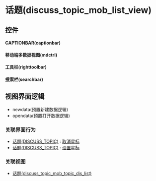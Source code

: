 # 话题(discuss_topic_mob_list_view)  <!-- {docsify-ignore-all} -->



## 控件
#### CAPTIONBAR(captionbar)
#### 移动端多数据视图(mdctrl)
#### 工具栏(righttoolbar)
#### 搜索栏(searchbar)

## 视图界面逻辑
  * newdata(预置新建数据逻辑)
  * opendata(预置打开数据逻辑)


### 关联界面行为
  * [话题(DISCUSS_TOPIC)](module/Team/discuss_topic) : [取消星标](module/Team/discuss_topic#界面行为)
  * [话题(DISCUSS_TOPIC)](module/Team/discuss_topic) : [设置星标](module/Team/discuss_topic#界面行为)

### 关联视图
  * [话题(discuss_topic_mob_topic_dis_list)](app/view/discuss_topic_mob_topic_dis_list)

<script>
 const { createApp } = Vue
  createApp({
    data() {
      return {

      }
    }
  }).use(ElementPlus).mount('#app')
</script>